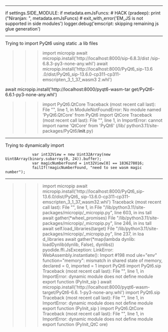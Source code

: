 ------------------------------------
  if settings.SIDE_MODULE:
    if metadata.emJsFuncs:
      # HACK (pradeep):
      print ("Niranjan: ", metadata.emJsFuncs)
      # exit_with_error('EM_JS is not supported in side modules')
    logger.debug('emscript: skipping remaining js glue generation')


------------------------------------
Trying to import PyQt6 using static .a lib files

>>> import micropip
await micropip.install('http://localhost:8000/sip-6.8.3/dist
/sip-6.8.3-py3-none-any.whl')
await micropip.install('http://localhost:8000/PyQt6_sip-13.6
.0/dist/PyQt6_sip-13.6.0-cp311-cp311-emscripten_3_1_37_wasm3
2.whl')
>>> 
await micropip.install('http://localhost:8000/pyqt6-wasm-tar
get/PyQt6-6.6.1-py3-none-any.whl')
>>> import PyQt6.QtCore
Traceback (most recent call last):
  File "<console>", line 1, in <module>
ModuleNotFoundError: No module named 'PyQt6.QtCore'
>>> from PyQt6 import QtCore
Traceback (most recent call last):
  File "<console>", line 1, in <module>
ImportError: cannot import name 'QtCore' from 'PyQt6' (/lib/
python3.11/site-packages/PyQt6/__init__.py)


---------------------------------


Trying to dynamically import 

                var int32View = new Uint32Array(new Uint8Array(binary.subarray(0, 24)).buffer);
                var magicNumberFound = int32View[0] == 1836278016;
                failIf(!magicNumberFound, "need to see wasm magic number");
    
    
    
---------------------------------



>>> import micropip
>>> await micropip.install('http://localhost:8000/PyQt6_sip-13.6.0/dist/PyQt6_
sip-13.6.0-cp311-cp311-emscripten_3_1_37_wasm32.whl')
Traceback (most recent call last):
  File "<console>", line 1, in <module>
  File "/lib/python3.11/site-packages/micropip/_micropip.py", line 603, in ins
tall
    await gather(*wheel_promises)
  File "/lib/python3.11/site-packages/micropip/_micropip.py", line 246, in ins
tall
    await self.load_libraries(target)
  File "/lib/python3.11/site-packages/micropip/_micropip.py", line 237, in loa
d_libraries
    await gather(*map(lambda dynlib: loadDynlib(dynlib, False), dynlibs))
pyodide.ffi.JsException: LinkError: WebAssembly.instantiate(): Import #198 mod
ule="env" function="memory": mismatch in shared state of memory, declared = 0,
 imported = 1
>>> import PyQt6
>>> import PyQt6.sip
Traceback (most recent call last):
  File "<console>", line 1, in <module>
ImportError: dynamic module does not define module export function (PyInit_sip
)
>>> await micropip.install('http://localhost:8000/pyqt6-wasm-target/PyQt6-6.6.
1-py3-none-any.whl')
>>> import PyQt6.sip
Traceback (most recent call last):
  File "<console>", line 1, in <module>
ImportError: dynamic module does not define module export function (PyInit_sip
)
>>> import PyQt6.QtCore
Traceback (most recent call last):
  File "<console>", line 1, in <module>
ImportError: dynamic module does not define module export function (PyInit_QtC
ore)